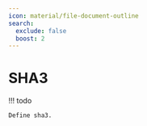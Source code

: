 ```yaml
---
icon: material/file-document-outline
search:
  exclude: false
  boost: 2
---
```


# SHA3

!!! todo

    Define sha3.